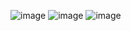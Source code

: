 
![image](https://github.com/user-attachments/assets/03d2aad5-468a-48fd-afe0-e13d23333874)
![image](https://github.com/user-attachments/assets/d58ea2f2-230a-45e3-890e-15bd01e644e8)
![image](https://github.com/user-attachments/assets/f446d7b4-11e2-4c3c-b7aa-279297275442)
